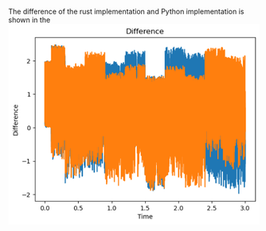 The difference of the rust implementation and Python implementation is shown in the ![figure](difference.png)